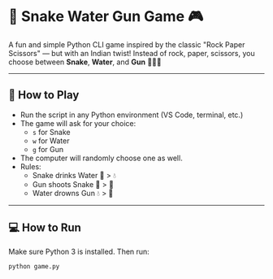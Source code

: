 # 🐍 Snake Water Gun Game 🎮

A fun and simple Python CLI game inspired by the classic "Rock Paper Scissors" — but with an Indian twist! Instead of rock, paper, scissors, you choose between **Snake**, **Water**, and **Gun** 🐍💧🔫

---

## 🚀 How to Play

- Run the script in any Python environment (VS Code, terminal, etc.)
- The game will ask for your choice:
  - `s` for Snake
  - `w` for Water
  - `g` for Gun
- The computer will randomly choose one as well.
- Rules:
  - Snake drinks Water 🐍 > 💧
  - Gun shoots Snake 🔫 > 🐍
  - Water drowns Gun 💧 > 🔫

---

## 💻 How to Run

Make sure Python 3 is installed. Then run:

```bash
python game.py
